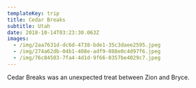 ```yaml
---
templateKey: trip
title: Cedar Breaks
subtitle: Utah
date: 2018-10-14T03:23:30.063Z
images:
  - /img/2aa7631d-dc6d-4738-bde1-35c3daee2595.jpeg
  - /img/274a62db-04b1-408e-adf9-088e0c4d97f6.jpeg
  - /img/76c84503-7fa4-4d1d-9f66-0357be4029c7.jpeg
---
```

Cedar Breaks was an unexpected treat between Zion and  Bryce.
